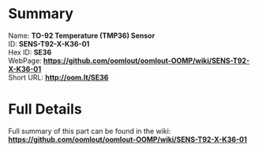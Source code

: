 
Summary
=================
  
Name: __TO-92 Temperature (TMP36) Sensor__    
ID: __SENS-T92-X-K36-01__   
Hex ID: __SE36__   
WebPage: __https://github.com/oomlout/oomlout-OOMP/wiki/SENS-T92-X-K36-01__   
Short URL: __http://oom.lt/SE36__   

Full Details
==========================
Full summary of this part can be found in the wiki:   
__https://github.com/oomlout/oomlout-OOMP/wiki/SENS-T92-X-K36-01__    


